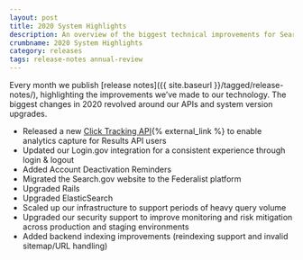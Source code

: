 ```yaml
---
layout: post
title: 2020 System Highlights
description: An overview of the biggest technical improvements for Search.gov over 2020.
crumbname: 2020 System Highlights
category: releases
tags: release-notes annual-review
---
```


Every month we publish [release notes]({{ site.baseurl }}/tagged/release-notes/), highlighting the improvements we’ve made to our technology. The biggest changes in 2020 revolved around our APIs and system version upgrades.

* Released a new [Click Tracking API](https://open.gsa.gov/api/searchgov-clicks/){% external_link %} to enable analytics capture for Results API users
* Updated our Login.gov integration for a consistent experience through login & logout
* Added Account Deactivation Reminders
* Migrated the Search.gov website to the Federalist platform
* Upgraded Rails
* Upgraded ElasticSearch 
* Scaled up our infrastructure to support periods of heavy query volume
* Upgraded our security support to improve monitoring and risk mitigation across production and staging environments
* Added backend indexing improvements (reindexing support and invalid sitemap/URL handling)
